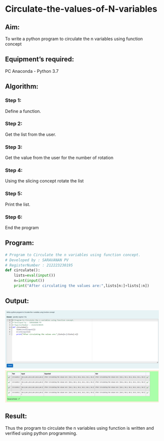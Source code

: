 # Circulate-the-values-of-N-variables

## Aim:

To write a python program to circulate the n variables using function concept

## Equipment’s required:

PC
Anaconda - Python 3.7

## Algorithm:

### Step 1:

Define a function.

### Step 2:

Get the list from the user.

### Step 3:

Get the value from the user for the number of rotation

### Step 4:

Using the slicing concept rotate the list

### Step 5:

Print the list.

### Step 6:

End the program

## Program:

```python
# Program to Circulate the n variables using function concept.
# Developed by : SARAVANAN PV
# RegisterNumber : 212223230195
def circulate():
    lists=eval(input())
    n=int(input())
    print("After circulating the values are:",lists[n:]+lists[:n])
```

## Output:

![output](ex2-output.png)

## Result:

Thus the program to circulate the n variables using function is written and verified using python programming.
